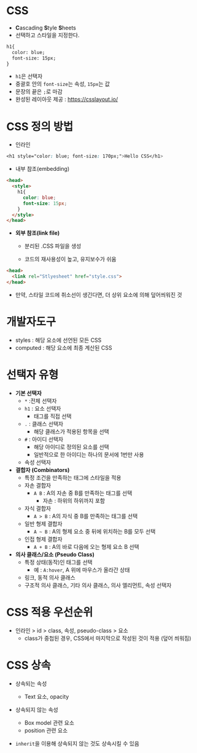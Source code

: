 # CSS

- **C**ascading **S**tyle **S**heets
- 선택하고 스타일을 지정한다.

```html
h1{
  color: blue;
  font-size: 15px;
}
```

- `h1`은 선택자
- 중괄호 안의 `font-size`는 속성, `15px`는 값
- 문장의 끝은 `;`로 마감
- 완성된 레이아웃 제공 : https://csslayout.io/



# CSS 정의 방법

- 인라인

```css
<h1 style="color: blue; font-size: 170px;">Hello CSS</h1>
```

- 내부 참조(embedding)

```html
<head>
  <style>
    h1{
      color: blue;
      font-size: 15px;
    }
  </style>
</head>
```

- **외부 참조(link file)**

  - 분리된 .CSS 파일을 생성

  - 코드의 재사용성이 높고, 유지보수가 쉬움

```html
<head>
  <link rel="Stlyesheet" href="style.css">
</head>
```

- 만약, 스타일 코드에 취소선이 생긴다면, 더 상위 요소에 의해 덮어씌워진 것



# 개발자도구

- styles : 해당 요소에 선언된 모든 CSS
- computed : 해당 요소에 최종 계산된 CSS



# 선택자 유형

- **기본 선택자**
  - `*` :전체 선택자
  - `h1` : 요소 선택자
    - 태그를 직접 선택
  - `.` : 클래스 선택자
    - 해당 클래스가 적용된 항목을 선택
  - `#` : 아이디 선택자
    - 해당 아이디로 정의된 요소를 선택
    - 일반적으로 한 아이디는 하나의 문서에 1번만 사용
  - 속성 선택자
- **결합자 (Combinators)**
  - 특정 조건을 만족하는 태그에 스타일을 적용
  - 자손 결합자
    - `A B` : A의 자손 중 B를 만족하는 태그를 선택
      - 자손 : 하위의 하위까지 포함
  - 자식 결합자
    - `A > B` : A의 자식 중 B를 만족하는 태그를 선택
  - 일반 형제 결합자
    - `A ~ B` : A의 형제 요소 중 뒤에 위치하는 B를 모두 선택
  - 인접 형제 결합자
    - `A + B` : A의 바로 다음에 오는 형제 요소  B 선택
- **의사 클래스/요소 (Pseudo Class)**
  - 특정 상태(동작)인 태그를 선택
    - 예 : `A:hover`, A 위에 마우스가 올라간 상태
  - 링크, 동적 의사 클래스
  - 구조적 의사 클래스, 기타 의사 클래스, 의사 엘리먼트, 속성 선택자



# CSS 적용 우선순위

- 인라인 > id > class, 속성, pseudo-class > 요소
  - class가 중첩된 경우, CSS에서 마지막으로 작성된 것이 적용 (덮어 씌워짐)




# CSS 상속

- 상속되는 속성
  - Text 요소, opacity
- 상속되지 않는 속성
  - Box model 관련 요소
  - position 관련 요소

- `inherit`을 이용해 상속되지 않는 것도 상속시킬 수 있음 
